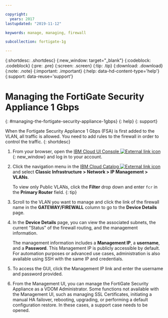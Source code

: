 ```yaml
---

copyright:
  years: 2017
lastupdated: "2019-11-12"

keywords: manage, managing, firewall

subcollection: fortigate-1g

---
```


{:shortdesc: .shortdesc}
{:new_window: target="_blank"}
{:codeblock: .codeblock}
{:pre: .pre}
{:screen: .screen}
{:tip: .tip}
{:download: .download}
{:note: .note}
{:important: .important}
{:help: data-hd-content-type='help'}
{:support: data-reuse='support'}

# Managing the FortiGate Security Appliance 1 Gbps
{: #managing-the-fortigate-security-appliance-1gbps}
{: help}
{: support}

When the Fortigate Security Appliance 1 Gbps (FSA) is first added to the VLAN, all traffic is allowed. You need to add rules to the firewall in order to control the traffic.
{: shortdesc}

1. From your browser, open the [IBM Cloud UI Console ![External link icon](../../icons/launch-glyph.svg "External link icon")](https://cloud.ibm.com/classic/security/firewalls/multivlan/provision){: new_window} and log in to your account.
2. Click the navigation menu in the [IBM Cloud Catalog ![External link icon](../../icons/launch-glyph.svg "External link icon")](https://cloud.ibm.com) and select **Classic Infrastructure > Network > IP Management > VLANs**.

	To view only Public VLANs, click the **Filter** drop down and enter ``fcr`` in the **Primary Router** field.
  {: tip}

3. Scroll to the VLAN you want to manage and click the link of the firewall name in the **GATEWAY/FIREWALL** column to go to the **Device Details** page.
4. In the **Device Details** page, you can view the associated subnets, the current "Status" of the firewall routing, and the management information.

	The management information includes a **Management IP**, a **username**, and a **Password**. This Management IP is publicly accessible by default. For automation purposes or advanced use cases, administration is also available using SSH with the same IP and credentials.
5. To access the GUI, click the Management IP link and enter the username and password provided.
6. From the Management UI, you can manage the FortiGate Security Appliance as a VDOM Administrator. Some functions not available with the Management UI, such as managing SSL Certificates, initiating a manual HA failover, rebooting, upgrading, or performing a default configuration restore. In these cases, a support case needs to be opened.
